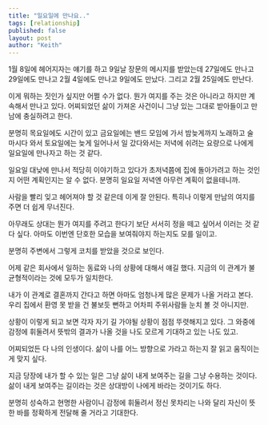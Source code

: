 ```yaml
---
title: "일요일에 만나요.."
tags: [relationship]
published: false
layout: post
author: "Keith"
---
```


1월 8일에 헤어지자는 얘기를 하고 9일날 장문의 메시지를 받았는데 27일에도 만나고 29일에도 만나고 2월 4일에도 만나고 9일에도 만났다. 그리고 2월 25일에도 만난다.

이게 뭐하는 짓인가 싶지만 어쩔 수가 없다. 뭔가 여지를 주는 것은 아니라고 하지만 계속해서 만나고 있다. 어찌되었던 삶이 가져온 사건이니 그냥 있는 그대로 받아들이고 만남에 충실하려고 한다.

분명히 목요일에도 시간이 있고 금요일에는 밴드 모임에 가서 밤늦게까지 노래하고 술 마시다 와서 토요일에는 늦게 일어나서 일 갔다와서는 저녁에 쉬려는 요량으로 나에게 일요일에 만나자고 하는 것 같다. 

일요일 대낮에 만나서 적당히 이야기하고 있다가 초저녁쯤에 집에 돌아가려고 하는 것인지 어떤 계획인지는 알 수 없다. 분명히 일요일 저녁엔 아무런 계획이 없을테니까.

사람을 빨리 잊고 헤어져야 할 것 같은데 이게 잘 안된다. 특히나 이렇게 만남의 여지를 주면 더 쉽게 무너진다. 

아무래도 상대는 뭔가 여지를 주려고 한다기 보단 서서히 정을 떼고 싶어서 이러는 것 같다 싶다. 아마도 이번엔 단호한 모습을 보여줘야지 하는지도 모를 일이고.

분명히 주변에서 그렇게 코치를 받았을 것으로 보인다. 

어제 같은 회사에서 일하는 동료와 나의 상황에 대해서 얘길 했다. 지금의 이 관계가 불균형적이라는 것에 모두가 일치한다. 

내가 이 관계로 결혼까지 간다고 하면 아마도 엄청나게 많은 문제가 나올 거라고 본다. 우리 집에서 환영 못 받을 건 불보듯 뻔하고 어차피 주위사람들 눈치 볼 것 아니지만. 

상황이 이렇게 되고 보면 각자 자기 길 가야될 상황이 점점 뚜렷해지고 있다. 그 와중에 감정에 휘둘려서 뜻밖의 결과가 나올 것을 나도 모르게 기대하고 있는 나도 있고.

어찌되었든 다 나의 인생이다. 삶이 나를 어느 방향으로 가라고 하는지 잘 읽고 움직이는 게 맞지 싶다.

지금 당장에 내가 할 수 있는 일은 그냥 삶이 내게 보여주는 길을 그냥 수용하는 것이다. 삶이 내게 보여주는 길이라는 것은 상대방이 나에게 바라는 것이기도 하다.

분명히 성숙하고 현명한 사람이니 감정에 휘둘려서 정신 못차리는 나와 달리 자신이 뜻한 바를 정확하게 전달해 줄 거라고 기대한다. 